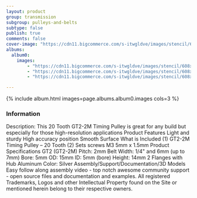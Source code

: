 ```yaml
---
layout: product
group: transmission
subgroup: pulleys-and-belts
subtype: false
publish: true
comments: false
cover-image: "https://cdn11.bigcommerce.com/s-itwgldve/images/stencil/608x608/products/160/3668/profile_picture__54112.1675310609.png?c=2"
albums:
  album0:
    images:
        - "https://cdn11.bigcommerce.com/s-itwgldve/images/stencil/608x608/products/160/3668/profile_picture__54112.1675310609.png?c=2"
        - "https://cdn11.bigcommerce.com/s-itwgldve/images/stencil/608x608/products/160/3669/in_use_picture__18843.1675310610.png?c=2"
        - "https://cdn11.bigcommerce.com/s-itwgldve/images/stencil/608x608/products/160/3667/secondary_picture__83807.1675310609.png?c=2"

---
```


{% include album.html images=page.albums.album0.images cols=3 %}

### Information

Description:
 This 20 Tooth GT2-2M Timing Pulley is great for any build but especially for those high-resolution applications Product Features  Light and sturdy High accuracy position Smooth Surface What is Included  (1) GT2-2M Timing Pulley – 20 Tooth (2) Sets screws M3 5mm x 1.5mm Product Specifications  GT2 (GT2-2M) Pitch: 2mm Belt Width: 1/4" and 6mm (up to 7mm) Bore: 5mm OD: 15mm ID: 5mm (bore) Height: 14mm 2 Flanges with Hub Aluminum Color: Silver   Assembly/Support/Documentation/3D Models   Easy follow along assembly video - top notch awesome community support - open source files and documentation and examples. All registered Trademarks, Logos and other Intellectual Property found on the Site or mentioned herein belong to their respective owners.  

